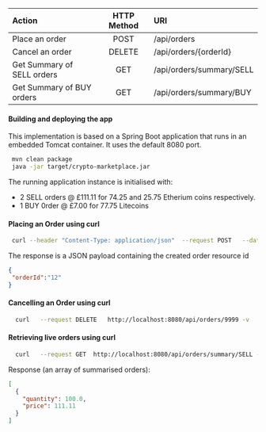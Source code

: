 
| Action                     | HTTP Method   | URI                      |
|:---------------------------|:-------------:|:-------------------------|
| Place an order             |  POST         | /api/orders              |
| Cancel an order            |  DELETE       | /api/orders/{orderId}    |
| Get Summary of SELL orders |  GET          | /api/orders/summary/SELL |
| Get Summary of BUY orders  |  GET          | /api/orders/summary/BUY  |


#### Building and deploying the app
This implementation is based on a Spring Boot application that runs in an embedded Tomcat container.
It uses the default 8080 port.

```bash
 mvn clean package
 java -jar target/crypto-marketplace.jar
```

The running application instance is initialised with:
 - 2 SELL orders @ £111.11  for 74.25 and 25.75 Etherium  coins respectively.
 - 1 BUY 0rder @ £7.00 for 77.75 Litecoins


#### Placing an Order using curl

```bash
 curl --header "Content-Type: application/json"  --request POST   --data '{"userId":"777","orderType":"SELL","coinType":"ETHERIUM","quantity": "99", "price":"9999.99"}'  http://localhost:8080/api/orders -v
```
The response is a JSON payload containing the created order resource id

```json
{
 "orderId":"12"
}
```

#### Cancelling an Order using curl
```bash
  curl   --request DELETE   http://localhost:8080/api/orders/9999 -v
```

#### Retrieving live orders using curl

```bash
  curl   --request GET  http://localhost:8080/api/orders/summary/SELL -v
```

Response (an array of summarised orders):

```json
[
  {
    "quantity": 100.0,
    "price": 111.11
  }
]

```